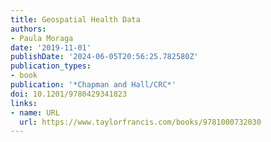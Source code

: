 ```yaml
---
title: Geospatial Health Data
authors:
- Paula Moraga
date: '2019-11-01'
publishDate: '2024-06-05T20:56:25.782580Z'
publication_types:
- book
publication: '*Chapman and Hall/CRC*'
doi: 10.1201/9780429341823
links:
- name: URL
  url: https://www.taylorfrancis.com/books/9781000732030
---
```

